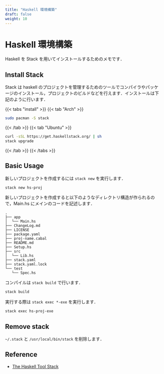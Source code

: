 ```yaml
---
title: "Haskell 環境構築"
draft: false
weight: 10
---
```


# Haskell 環境構築

Haskell を Stack を用いてインストールするためのメモです．

## Install Stack

Stack は haskell のプロジェクトを管理するためのツールでコンパイラやパッケージのインストール，プロジェクトのビルドなどを行えます．インストールは下記のように行います．

{{< tabs "install" >}}
{{< tab "Arch" >}}

```sh
sudo pacman -S stack
```

{{< /tab >}}
{{< tab "Ubuntu" >}}

```sh
curl -sSL https://get.haskellstack.org/ | sh
stack upgrade
```

{{< /tab >}}
{{< /tabs >}}

## Basic Usage

新しいプロジェクトを作成するには `stack new` を実行します．

```sh
stack new hs-proj
```

新しいプロジェクトを作成すると以下のようなディレクトリ構造が作られるので，Main.hs にメインのコードを記述します．

```text
.
├── app
│  └── Main.hs
├── ChangeLog.md
├── LICENSE
├── package.yaml
├── proj-name.cabal
├── README.md
├── Setup.hs
├── src
│  └── Lib.hs
├── stack.yaml
├── stack.yaml.lock
└── test
   └── Spec.hs
```

コンパイルは `stack build` で行います．

```sh
stack build
```

実行する際は `stack exec *-exe` を実行します．

```sh
stack exec hs-proj-exe
```

## Remove stack

`~/.stack` と `/usr/local/bin/stack` を削除します．

## Reference

- [The Haskell Tool Stack](https://docs.haskellstack.org/en/stable/README/)
